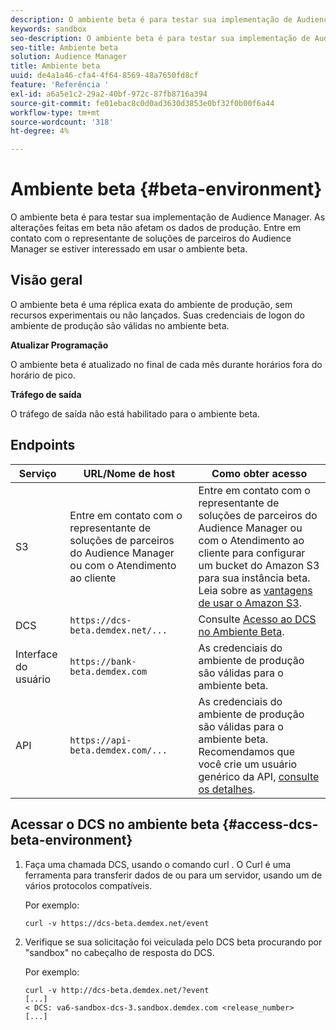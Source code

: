 ```yaml
---
description: O ambiente beta é para testar sua implementação de Audience Manager. As alterações feitas em beta não afetam os dados de produção. Entre em contato com o representante de soluções de parceiros do Audience Manager se estiver interessado em usar o ambiente beta.
keywords: sandbox
seo-description: O ambiente beta é para testar sua implementação de Audience Manager. As alterações feitas em beta não afetam os dados de produção. Entre em contato com o representante de soluções de parceiros do Audience Manager se estiver interessado em usar o ambiente beta.
seo-title: Ambiente beta
solution: Audience Manager
title: Ambiente beta
uuid: de4a1a46-cfa4-4f64-8569-48a7650fd8cf
feature: 'Referência '
exl-id: a6a5e1c2-29a2-40bf-972c-87fb8716a394
source-git-commit: fe01ebac8c0d0ad3630d3853e0bf32f0b00f6a44
workflow-type: tm+mt
source-wordcount: '318'
ht-degree: 4%

---
```


# Ambiente beta {#beta-environment}

O ambiente beta é para testar sua implementação de Audience Manager. As alterações feitas em beta não afetam os dados de produção. Entre em contato com o representante de soluções de parceiros do Audience Manager se estiver interessado em usar o ambiente beta.

## Visão geral

O ambiente beta é uma réplica exata do ambiente de produção, sem recursos experimentais ou não lançados. Suas credenciais de logon do ambiente de produção são válidas no ambiente beta.

**Atualizar Programação**

O ambiente beta é atualizado no final de cada mês durante horários fora do horário de pico.

**Tráfego de saída**

O tráfego de saída não está habilitado para o ambiente beta.

<!-- 

Added re: AAM-30826.

 -->

## Endpoints



| Serviço | URL/Nome de host | Como obter acesso |
|--- |--- | --- |
| S3 | Entre em contato com o representante de soluções de parceiros do Audience Manager ou com o Atendimento ao cliente | Entre em contato com o representante de soluções de parceiros do Audience Manager ou com o Atendimento ao cliente para configurar um bucket do Amazon S3 para sua instância beta. Leia sobre as [vantagens de usar o Amazon S3](../reference/amazon-s3.md). |
| DCS | `https://dcs-beta.demdex.net/...` | Consulte [Acesso ao DCS no Ambiente Beta](../reference/beta-environment.md#access-dcs-beta-environment). |
| Interface do usuário | `https://bank-beta.demdex.com` | As credenciais do ambiente de produção são válidas para o ambiente beta. |
| API | `https://api-beta.demdex.com/...` | As credenciais do ambiente de produção são válidas para o ambiente beta. Recomendamos que você crie um usuário genérico da API, [consulte os detalhes](../api/rest-api-main/aam-api-getting-started.md#requirements). |

## Acessar o DCS no ambiente beta {#access-dcs-beta-environment}

1. Faça uma chamada DCS, usando o comando curl [](https://curl.haxx.se/docs/manpage.html). O Curl é uma ferramenta para transferir dados de ou para um servidor, usando um de vários protocolos compatíveis.

   Por exemplo:

   `curl -v https://dcs-beta.demdex.net/event`

1. Verifique se sua solicitação foi veiculada pelo DCS beta procurando por &quot;sandbox&quot; no cabeçalho de resposta do DCS.

   Por exemplo:

   ```
   curl -v http://dcs-beta.demdex.net/?event
   [...]
   < DCS: va6-sandbox-dcs-3.sandbox.demdex.com <release_number>
   [...]
   ```

<!--

1. Determine the load balancer's endpoint IP addresses.

   Run the `dig`  [command](https://en.wikipedia.org/wiki/Dig_(command)) to determine the IP address of the nearest load balancer. The `dig` command queries the Domain Name System and returns the name and IP addresses of the [!DNL Audience Manager] [!UICONTROL Data Collection Servers (DCS)].

   ```
   dig dcs-beta.demdex.net
   ...
   dcs-sandbox-1754093861.us-east-1.elb.amazonaws.com. 60 IN A 52.87.15.51
   dcs-sandbox-1754093861.us-east-1.elb.amazonaws.com. 60 IN A 50.16.150.8
   dcs-sandbox-1754093861.us-east-1.elb.amazonaws.com. 60 IN A 52.2.228.100
   ```

2. Using one of the addresses in the above table, add a static DNS entry in the [!DNL /etc/hosts] file.

   On Windows, modify [!DNL c:\WINDOWS\system32\drivers\etc\hosts].

   For example:

   [!DNL 52.87.15.51 *`samplepartner`*.demdex.net]

   >[!NOTE]
   >
   >The addresses change occasionally, so you must keep your [!DNL /etc/hosts] file up to date.

   Additionally, if you need to set up ID synchronization, you must add a similar entry for [!DNL dpm.demdex.net.]

   [!DNL 52.87.15.51 dpm.demdex.net]. 

3. Make a DCS call, using the `curl` [command](https://curl.haxx.se/docs/manpage.html). Curl is a tool to transfer data from or to a server, using one of many supported protocols.

   For example:

   [!DNL https://<domain>/event?product=camera] 

4. Verify that your request was served by the beta DCS by looking for "sandbox" in the DCS response header.

   For example:

   ```
   curl -v https://dcs-beta.demdex.net/?event
   [...]
   < DCS: va6-sandbox-dcs-3.sandbox.demdex.com <release_number>
   [...]
   ```

   -->
